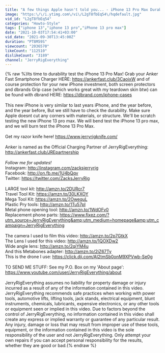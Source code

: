 ```yaml
---
title: "A few things Apple hasn't told you... - iPhone 13 Pro Max Durability Test!"
image: "https:\/\/i.ytimg.com\/vi\/L2gT8fbEq54\/hqdefault.jpg"
vid_id: "L2gT8fbEq54"
categories: "Howto-Style"
tags: ["iphone 13","iphone 13 pro","iPhone 13 pro max"]
date: "2021-10-03T17:54:41+03:00"
vid_date: "2021-09-30T13:45:00Z"
duration: "PT8M59S"
viewcount: "2036570"
likeCount: "112510"
dislikeCount: "3189"
channel: "JerryRigEverything"
---
```

{% raw %}Its time to durability test the iPhone 13 Pro Max! Grab your Anker Fast Smartphone Charger HERE: <a rel="nofollow" target="blank" href="https://ankerfast.club/3CaoixW">https://ankerfast.club/3CaoixW</a> and of course protection for your new iPhone investment, both screen protectors and dbrands Grip case (which works great with my teardown skin btw) can be found with dbrand HERE: <a rel="nofollow" target="blank" href="https://dbrand.com/iphone-cases">https://dbrand.com/iphone-cases</a> <br /><br />This new iPhone is very similar to last years iPhone, and the year before, and the year before, But we still have to check the durability. Make sure Apple doesnt cut any corners with materials, or structure. We'll be scratch testing the new iPhone 13 pro max. We will bend test the iPhone 13 pro max, and we will burn test the iPhone 13 Pro Max. <br /><br />Get my razor knife here! <a rel="nofollow" target="blank" href="https://www.jerryrigknife.com/">https://www.jerryrigknife.com/</a> <br /><br />Anker is named as the Official Charging Partner of JerryRigEverything: <a rel="nofollow" target="blank" href="http://ankerfast.club/JREpartnership">http://ankerfast.club/JREpartnership</a> <br /><br />*Follow me for updates!*<br />Instagram: <a rel="nofollow" target="blank" href="http://instagram.com/zacksjerryrig">http://instagram.com/zacksjerryrig</a><br />Facebook: <a rel="nofollow" target="blank" href="http://on.fb.me/1U4bQqv">http://on.fb.me/1U4bQqv</a><br />Twitter: <a rel="nofollow" target="blank" href="https://twitter.com/ZacksJerryRig">https://twitter.com/ZacksJerryRig</a><br /><br />LARGE tool kit: <a rel="nofollow" target="blank" href="http://amzn.to/2DURcr7">http://amzn.to/2DURcr7</a><br />Travel Tool Kit: <a rel="nofollow" target="blank" href="https://amzn.to/30LKXOY">https://amzn.to/30LKXOY</a><br />Mega Tool Kit: <a rel="nofollow" target="blank" href="https://amzn.to/2OwequL">https://amzn.to/2OwequL</a><br />Plastic Pry tools: <a rel="nofollow" target="blank" href="http://amzn.to/1Tu57pI">http://amzn.to/1Tu57pI</a><br />Metal phone opening tool: <a rel="nofollow" target="blank" href="http://amzn.to/1WdOFv0">http://amzn.to/1WdOFv0</a><br />Replacement phone parts: <a rel="nofollow" target="blank" href="https://www.fixez.com/?utm_source=JerryRigEverything&amp;utm_medium=homepage&amp;utm_campaign=JerryRigEverything">https://www.fixez.com/?utm_source=JerryRigEverything&amp;utm_medium=homepage&amp;utm_campaign=JerryRigEverything</a><br /><br />The camera I used to film this video: <a rel="nofollow" target="blank" href="http://amzn.to/2p7GtkX">http://amzn.to/2p7GtkX</a><br />The Lens I used for this video: <a rel="nofollow" target="blank" href="http://amzn.to/1QOXDw2">http://amzn.to/1QOXDw2</a><br />Wide angle lens: <a rel="nofollow" target="blank" href="http://amzn.to/2qiYM4u">http://amzn.to/2qiYM4u</a><br />And this Metabones adapter: <a rel="nofollow" target="blank" href="http://amzn.to/2iZ67Ty">http://amzn.to/2iZ67Ty</a><br />This is the drone I use: <a rel="nofollow" target="blank" href="https://click.dji.com/AI2tmSb0onM9XPVwb-Se0g">https://click.dji.com/AI2tmSb0onM9XPVwb-Se0g</a><br /><br />TO SEND ME STUFF: See my P.O. Box on my 'About page': <a rel="nofollow" target="blank" href="https://www.youtube.com/user/JerryRigEverything/about">https://www.youtube.com/user/JerryRigEverything/about</a><br /><br />JerryRigEverything assumes no liability for property damage or injury incurred as a result of any of the information contained in this video.  JerryRigEverything recommends safe practices when working with power tools, automotive lifts, lifting tools, jack stands, electrical equipment, blunt instruments, chemicals, lubricants, expensive electronics, or any other tools or equipment seen or implied in this video.  Due to factors beyond the control of JerryRigEverything, no information contained in this video shall create any express or implied warranty or guarantee of any particular result.  Any injury, damage or loss that may result from improper use of these tools, equipment, or the information contained in this video is the sole responsibility of the user and not JerryRigEverything. Only attempt your own repairs if you can accept personal responsibility for the results, whether they are good or bad.{% endraw %}
